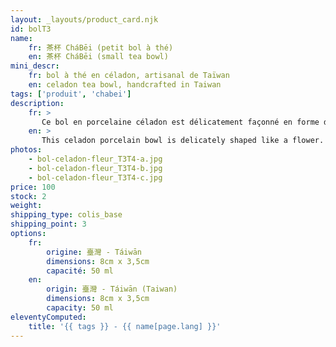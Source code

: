 ```yaml
---
layout: _layouts/product_card.njk
id: bolT3
name:
    fr: 茶杯 CháBēi (petit bol à thé) 
    en: 茶杯 CháBēi (small tea bowl)
mini_descr:
    fr: bol à thé en céladon, artisanal de Taïwan
    en: celadon tea bowl, handcrafted in Taiwan
tags: ['produit', 'chabei']
description: 
    fr: >
       Ce bol en porcelaine céladon est délicatement façonné en forme de fleur. Sa teinte douce, ses courbes élégantes et ses reflets soyeux, rappelant l'éclat du jade, en font une pièce d'exception.<!--more--> Ce qui le rend encore plus rare, c'est son émail parfaitement lisse et sans craquelure, une caractéristique précieuse pour un véritable céladon. Il s'agit d'un authentique céladon de la maison taïwanaise 陶作坊 - TáoZuòFāng, témoignage d'un artisanat raffiné et intemporel.
    en: >
       This celadon porcelain bowl is delicately shaped like a flower. Its soft hue, elegant curves, and silky reflections reminiscent of jade make it an exceptional piece.<!--more--> What makes it even rarer is its perfectly smooth glaze, free of any crackles—a prized characteristic of authentic celadon. This is a genuine celadon from the renowned Taiwanese workshop 陶作坊 - TáoZuòFāng, a testament to refined and timeless craftsmanship.
photos:
    - bol-celadon-fleur_T3T4-a.jpg
    - bol-celadon-fleur_T3T4-b.jpg
    - bol-celadon-fleur_T3T4-c.jpg
price: 100
stock: 2
weight: 
shipping_type: colis_base
shipping_point: 3
options:
    fr:
        origine: 臺灣 - Táiwān
        dimensions: 8cm x 3,5cm
        capacité: 50 ml
    en:
        origin: 臺灣 - Táiwān (Taiwan)
        dimensions: 8cm x 3,5cm
        capacity: 50 ml
eleventyComputed:
    title: '{{ tags }} - {{ name[page.lang] }}'
---
```

